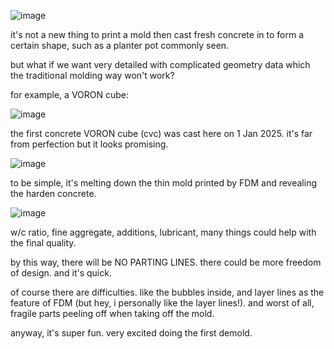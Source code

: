 
![image](https://github.com/user-attachments/assets/a3133e39-bdab-44a2-81e1-5200c91cce55)


it's not a new thing to print a mold then cast fresh concrete in to form a certain shape, such as a planter pot commonly seen. 

but what if we want very detailed with complicated geometry data which the traditional molding way won't work?

for example, a VORON cube: 

![image](https://github.com/user-attachments/assets/9593ed83-3935-4caf-bde0-f480715760ba)

the first concrete VORON cube (cvc) was cast here on 1 Jan 2025. it's far from perfection but it looks promising. 

![image](https://github.com/user-attachments/assets/23d0e36e-0a7c-4de5-a05f-1b6b3e28b744)

to be simple, it's melting down the thin mold printed by FDM and revealing the harden concrete. 

![image](https://github.com/user-attachments/assets/7b1d62d1-bc6a-493b-8c43-fd380909a15c)

w/c ratio, fine aggregate, additions, lubricant, many things could help with the final quality. 

by this way, there will be NO PARTING LINES. there could be more freedom of design. and it's quick. 

of course there are difficulties. like the bubbles inside, and layer lines as the feature of FDM (but hey, i personally like the layer lines!). and worst of all, fragile parts peeling off when taking off the mold. 

anyway, it's super fun. very excited doing the first demold. 

